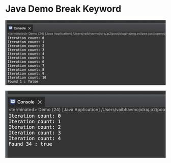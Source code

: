 # Java Demo Break Keyword

[![Vaibhav Mojidra - 1.jpeg](https://raw.githubusercontent.com/VaibhavMojidra/Java---Demo-Break-Keyword/master/output/1.jpeg "Vaibhav Mojidra")](https://vaibhavmojidra.github.io/site/)

[![Vaibhav Mojidra - 2.jpeg](https://raw.githubusercontent.com/VaibhavMojidra/Java---Demo-Break-Keyword/master/output/2.jpeg "Vaibhav Mojidra")](https://vaibhavmojidra.github.io/site/)